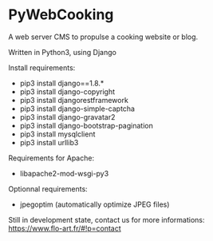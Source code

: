 # PyWebCooking

A web server CMS to propulse a cooking website or blog.

Written in Python3, using Django

Install requirements:
- pip3 install django==1.8.*
- pip3 install django-copyright
- pip3 install djangorestframework
- pip3 install django-simple-captcha
- pip3 install django-gravatar2
- pip3 install django-bootstrap-pagination
- pip3 install mysqlclient
- pip3 install urllib3

Requirements for Apache:
- libapache2-mod-wsgi-py3

Optionnal requirements:
- jpegoptim (automatically optimize JPEG files)

Still in development state, contact us for more informations:
https://www.flo-art.fr/#!p=contact
